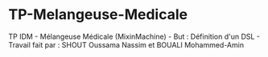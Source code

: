 # TP-Melangeuse-Medicale
TP IDM - Mélangeuse Médicale (MixinMachine) - But : Définition d'un DSL  - Travail fait par : SHOUT Oussama Nassim et BOUALI Mohammed-Amin
